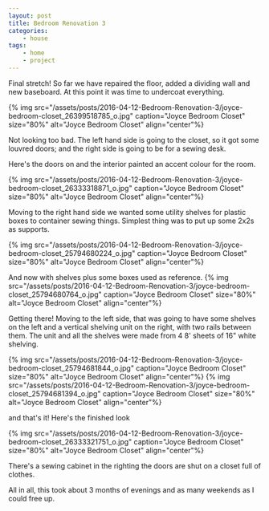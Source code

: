 ```yaml
---
layout: post
title: Bedroom Renovation 3
categories:
    - house
tags:
    - home
    - project
---
```


Final stretch! So far we have repaired the floor, added a dividing wall and new baseboard. At this point it was time to undercoat everything.

{% img src="/assets/posts/2016-04-12-Bedroom-Renovation-3/joyce-bedroom-closet_26399518785_o.jpg" caption="Joyce Bedroom Closet" size="80%" alt="Joyce Bedroom Closet" align="center"%}

Not looking too bad. The left hand side is going to the closet, so it got some louvred doors; and the right side is going to be for a sewing desk.

Here's the doors on and the interior painted an accent colour for the room.

{% img src="/assets/posts/2016-04-12-Bedroom-Renovation-3/joyce-bedroom-closet_26333318871_o.jpg" caption="Joyce Bedroom Closet" size="80%" alt="Joyce Bedroom Closet" align="center"%}

Moving to the right hand side we wanted some utility shelves for plastic boxes to container sewing things. Simplest thing was to put up some 2x2s as supports.

{% img src="/assets/posts/2016-04-12-Bedroom-Renovation-3/joyce-bedroom-closet_25794680224_o.jpg" caption="Joyce Bedroom Closet" size="80%" alt="Joyce Bedroom Closet" align="center"%}

And now with shelves plus some boxes used as reference. {% img src="/assets/posts/2016-04-12-Bedroom-Renovation-3/joyce-bedroom-closet_25794680764_o.jpg" caption="Joyce Bedroom Closet" size="80%" alt="Joyce Bedroom Closet" align="center"%}

Getting there! Moving to the left side, that was going to have some shelves on the left and a vertical shelving unit on the right, with two rails between them. The unit and all the shelves were made from 4 8' sheets of 16" white shelving.

{% img src="/assets/posts/2016-04-12-Bedroom-Renovation-3/joyce-bedroom-closet_25794681844_o.jpg" caption="Joyce Bedroom Closet" size="80%" alt="Joyce Bedroom Closet" align="center"%} {% img src="/assets/posts/2016-04-12-Bedroom-Renovation-3/joyce-bedroom-closet_25794681394_o.jpg" caption="Joyce Bedroom Closet" size="80%" alt="Joyce Bedroom Closet" align="center"%}

and that's it! Here's the finished look

{% img src="/assets/posts/2016-04-12-Bedroom-Renovation-3/joyce-bedroom-closet_26333321751_o.jpg" caption="Joyce Bedroom Closet" size="80%" alt="Joyce Bedroom Closet" align="center"%}

There's a sewing cabinet in the righting the doors are shut on a closet full of clothes.

All in all, this took about 3 months of evenings and as many weekends as I could free up.